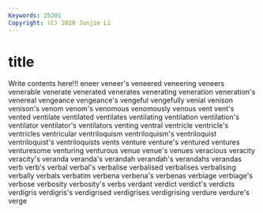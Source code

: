 ```yaml
---
Keywords: 25201
Copyright: (C) 2020 Junjie Li
---
```


# title

Write contents here!!!
eneer 
veneer's 
veneered 
veneering 
veneers 
venerable
venerate 
venerated 
venerates 
venerating 
veneration 
veneration's 
venereal 
vengeance 
vengeance's 
vengeful
vengefully 
venial 
venison 
venison's 
venom 
venom's 
venomous 
venomously 
venous 
vent
vent's 
vented 
ventilate 
ventilated 
ventilates 
ventilating 
ventilation 
ventilation's 
ventilator 
ventilator's
ventilators 
venting 
ventral 
ventricle 
ventricle's 
ventricles 
ventricular 
ventriloquism 
ventriloquism's 
ventriloquist
ventriloquist's 
ventriloquists 
vents 
venture 
venture's 
ventured 
ventures 
venturesome 
venturing 
venturous
venue 
venue's 
venues 
veracious 
veracity 
veracity's 
veranda 
veranda's 
verandah 
verandah's
verandahs 
verandas 
verb 
verb's 
verbal 
verbal's 
verbalise 
verbalised 
verbalises 
verbalising
verbally 
verbals 
verbatim 
verbena 
verbena's 
verbenas 
verbiage 
verbiage's 
verbose 
verbosity
verbosity's 
verbs 
verdant 
verdict 
verdict's 
verdicts 
verdigris 
verdigris's 
verdigrised 
verdigrises
verdigrising 
verdure 
verdure's 
verge 
